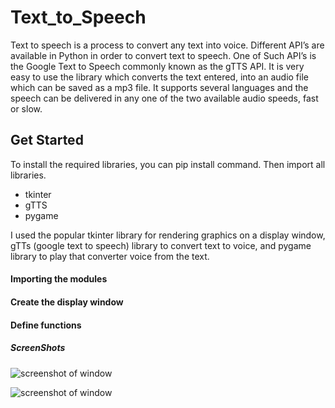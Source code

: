 # Text_to_Speech
Text to speech is a process to convert any text into voice. Different API’s are 
available in Python in order to convert text to speech. One of Such API’s is the 
Google Text to Speech commonly known as the gTTS API. It is very easy to use the 
library which converts the text entered, into an audio file which can be saved as 
a mp3 file. It supports several languages and the speech can be delivered in any 
one of the two available audio speeds, fast or slow. 

## Get Started
To install the required libraries, you can pip install command. Then import all 
libraries.

- tkinter
- gTTS
- pygame

I used the popular tkinter library for rendering graphics on a display window, 
gTTs (google text to speech) library to convert text to voice, and 
pygame library to play that converter voice from the text.

#### Importing the modules
#### Create the display window
#### Define functions

##### ScreenShots
![screenshot of window](https://github.com/zeynep-dmrl/Text_to_Speech/tree/main/img/screenShot1.png)

![screenshot of window](https://github.com/zeynep-dmrl/Text_to_Speech/tree/main/img/screenShot2.png)
